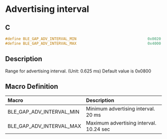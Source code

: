 # Advertising interval

## C

```c
#define BLE_GAP_ADV_INTERVAL_MIN                                0x0020
#define BLE_GAP_ADV_INTERVAL_MAX                                0x4000
```

## Description

Range for advertising interval. (Unit: 0.625 ms) Default value is 0x0800

## Macro Definition

|Macro|Description|
|:---|:---|
|BLE_GAP_ADV_INTERVAL_MIN|Minimum advertising interval. 20 ms|
|BLE_GAP_ADV_INTERVAL_MAX|Maximum advertising interval. 10.24 sec|

